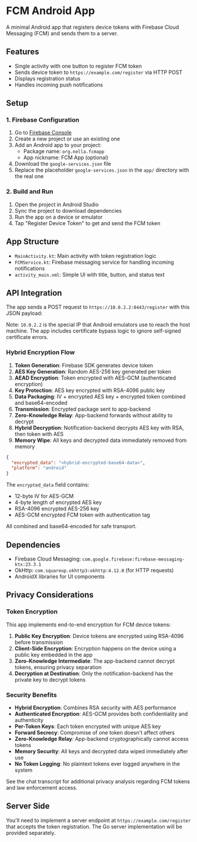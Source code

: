 # FCM Android App

A minimal Android app that registers device tokens with Firebase Cloud Messaging (FCM) and sends them to a server.

## Features

- Single activity with one button to register FCM token
- Sends device token to `https://example.com/register` via HTTP POST
- Displays registration status
- Handles incoming push notifications

## Setup

### 1. Firebase Configuration

1. Go to [Firebase Console](https://console.firebase.google.com/)
2. Create a new project or use an existing one
3. Add an Android app to your project:
   - Package name: `org.nella.fcmapp`
   - App nickname: FCM App (optional)
4. Download the `google-services.json` file
5. Replace the placeholder `google-services.json` in the `app/` directory with the real one

### 2. Build and Run

1. Open the project in Android Studio
2. Sync the project to download dependencies
3. Run the app on a device or emulator
4. Tap "Register Device Token" to get and send the FCM token

## App Structure

- `MainActivity.kt`: Main activity with token registration logic
- `FCMService.kt`: Firebase messaging service for handling incoming notifications
- `activity_main.xml`: Simple UI with title, button, and status text

## API Integration

The app sends a POST request to `https://10.0.2.2:8443/register` with this JSON payload:

Note: `10.0.2.2` is the special IP that Android emulators use to reach the host machine. The app includes certificate bypass logic to ignore self-signed certificate errors.

### Hybrid Encryption Flow
1. **Token Generation**: Firebase SDK generates device token
2. **AES Key Generation**: Random AES-256 key generated per token
3. **AEAD Encryption**: Token encrypted with AES-GCM (authenticated encryption)
4. **Key Protection**: AES key encrypted with RSA-4096 public key
5. **Data Packaging**: IV + encrypted AES key + encrypted token combined and base64-encoded
6. **Transmission**: Encrypted package sent to app-backend
7. **Zero-Knowledge Relay**: App-backend forwards without ability to decrypt
8. **Hybrid Decryption**: Notification-backend decrypts AES key with RSA, then token with AES
9. **Memory Wipe**: All keys and decrypted data immediately removed from memory

```json
{
  "encrypted_data": "<hybrid-encrypted-base64-data>",
  "platform": "android"
}
```

The `encrypted_data` field contains:
- 12-byte IV for AES-GCM
- 4-byte length of encrypted AES key
- RSA-4096 encrypted AES-256 key
- AES-GCM encrypted FCM token with authentication tag

All combined and base64-encoded for safe transport.

## Dependencies

- Firebase Cloud Messaging: `com.google.firebase:firebase-messaging-ktx:23.3.1`
- OkHttp: `com.squareup.okhttp3:okhttp:4.12.0` (for HTTP requests)
- AndroidX libraries for UI components

## Privacy Considerations

### Token Encryption
This app implements end-to-end encryption for FCM device tokens:

1. **Public Key Encryption**: Device tokens are encrypted using RSA-4096 before transmission
2. **Client-Side Encryption**: Encryption happens on the device using a public key embedded in the app
3. **Zero-Knowledge Intermediate**: The app-backend cannot decrypt tokens, ensuring privacy separation
4. **Decryption at Destination**: Only the notification-backend has the private key to decrypt tokens

### Security Benefits
- **Hybrid Encryption**: Combines RSA security with AES performance
- **Authenticated Encryption**: AES-GCM provides both confidentiality and authenticity
- **Per-Token Keys**: Each token encrypted with unique AES key
- **Forward Secrecy**: Compromise of one token doesn't affect others
- **Zero-Knowledge Relay**: App-backend cryptographically cannot access tokens
- **Memory Security**: All keys and decrypted data wiped immediately after use
- **No Token Logging**: No plaintext tokens ever logged anywhere in the system

See the chat transcript for additional privacy analysis regarding FCM tokens and law enforcement access.

## Server Side

You'll need to implement a server endpoint at `https://example.com/register` that accepts the token registration. The Go server implementation will be provided separately.

